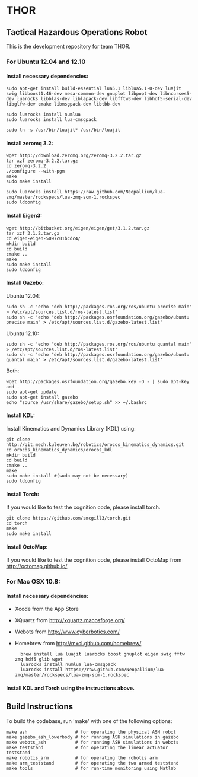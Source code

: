 THOR
====

Tactical Hazardous Operations Robot
-----------------------------------

This is the development repository for team THOR.

### For Ubuntu 12.04 and 12.10

#### Install necessary dependencies:

    sudo apt-get install build-essential lua5.1 liblua5.1-0-dev luajit swig libboost1.46-dev mesa-common-dev gnuplot libpopt-dev libncurses5-dev luarocks libblas-dev liblapack-dev libfftw3-dev libhdf5-serial-dev libglfw-dev cmake libmsgpack-dev libtbb-dev

    sudo luarocks install numlua
    sudo luarocks install lua-cmsgpack

    sudo ln -s /usr/bin/luajit* /usr/bin/luajit

#### Install zeromq 3.2:

    wget http://download.zeromq.org/zeromq-3.2.2.tar.gz
    tar xzf zeromq-3.2.2.tar.gz 
    cd zeromq-3.2.2
    ./configure --with-pgm
    make
    sudo make install

    sudo luarocks install https://raw.github.com/Neopallium/lua-zmq/master/rockspecs/lua-zmq-scm-1.rockspec
    sudo ldconfig

#### Install Eigen3:

    wget http://bitbucket.org/eigen/eigen/get/3.1.2.tar.gz
    tar xzf 3.1.2.tar.gz
    cd eigen-eigen-5097c01bcdc4/
    mkdir build
    cd build
    cmake ..
    make
    sudo make install
    sudo ldconfig

#### Install Gazebo:

Ubuntu 12.04:

    sudo sh -c 'echo "deb http://packages.ros.org/ros/ubuntu precise main" > /etc/apt/sources.list.d/ros-latest.list'
    sudo sh -c 'echo "deb http://packages.osrfoundation.org/gazebo/ubuntu precise main" > /etc/apt/sources.list.d/gazebo-latest.list'
Ubuntu 12.10:

    sudo sh -c 'echo "deb http://packages.ros.org/ros/ubuntu quantal main" > /etc/apt/sources.list.d/ros-latest.list'
    sudo sh -c 'echo "deb http://packages.osrfoundation.org/gazebo/ubuntu quantal main" > /etc/apt/sources.list.d/gazebo-latest.list'
Both:

    wget http://packages.osrfoundation.org/gazebo.key -O - | sudo apt-key add -
    sudo apt-get update
    sudo apt-get install gazebo
    echo "source /usr/share/gazebo/setup.sh" >> ~/.bashrc

#### Install KDL:
Install Kinematics and Dynamics Library (KDL) using:

    git clone http://git.mech.kuleuven.be/robotics/orocos_kinematics_dynamics.git 
    cd orocos_kinematics_dynamics/orocos_kdl
    mkdir build
    cd build
    cmake ..
    make
    sudo make install #(sudo may not be necessary)
    sudo ldconfig

#### Install Torch:

If you would like to test the cognition code, please install torch.

    git clone https://github.com/smcgill3/torch.git
    cd torch
    make
    sudo make install

#### Install OctoMap:

If you would like to test the cognition code, please install OctoMap
from http://octomap.github.io/

### For Mac OSX 10.8:

#### Install necessary dependencies:

- Xcode from the App Store
- XQuartz from http://xquartz.macosforge.org/
- Webots from http://www.cyberbotics.com/
- Homebrew from http://mxcl.github.com/homebrew/

		brew install lua luajit luarocks boost gnuplot eigen swig fftw zmq hdf5 glib wget
		luarocks install numlua lua-cmsgpack
		luarocks install https://raw.github.com/Neopallium/lua-zmq/master/rockspecs/lua-zmq-scm-1.rockspec

#### Install KDL and Torch using the instructions above.

Build Instructions
------------------

To build the codebase, run 'make' with one of the following options:

    make ash                  # for operating the physical ASH robot
    make gazebo_ash_lowerbody # for running ASH simulations in gazebo
    make webots_ash           # for running ASH simulations in webots
    make teststand            # for operating the linear actuator teststand
    make robotis_arm          # for operating the robotis arm
    make arm_teststand        # for operating the two armed teststand 
    make tools                # for run-time monitoring using Matlab
